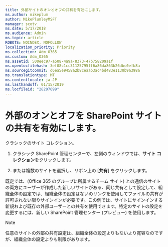 ```yaml
---
title: 外部サイトのオンとオフの共有を有効にします。
ms.author: mikeplum
author: MikePlumleyMSFT
manager: scotv
ms.date: 5/17/2018
ms.audience: Admin
ms.topic: article
ROBOTS: NOINDEX, NOFOLLOW
localization_priority: Priority
ms.collection: Adm_O365
ms.custom: Adm_O365
ms.assetid: 500eec97-a508-4a9a-8373-47b758209a1f
ms.openlocfilehash: 3ef08c1cc31125795ff6a86da863b26dbc0efb8a
ms.sourcegitcommit: d6ea5e9458a2b8ceaab3ac4bd483e1130b9a398a
ms.translationtype: MT
ms.contentlocale: ja-JP
ms.lasthandoff: 01/15/2019
ms.locfileid: "28297099"
---
```

# <a name="turn-external-sharing-on-or-off-for-a-sharepoint-site"></a>外部のオンとオフを SharePoint サイトの共有を有効にします。

クラシックのサイト コレクション。
  
1. クラシック SharePoint 管理センターで、左側のウィンドウでは、**サイト コレクション**をクリックします。
    
2. または複数のサイトを選択し、リボン上の [**共有**] をクリックします。
    
既定では、(Office 365 のグループに所属するチーム サイト) との通信のサイトの両方にユーザーが作成した新しいサイトがある、同じ共有として設定して、組織全体の設定では、組織全体の設定はないのリンクを使用してファイルの共有が許可されない限りサインインが必要です。この例では、サイトにサインインする新規および既存の外部ユーザーとの共有を使用できます。特定のサイトの設定を変更するには、新しい SharePoint 管理センター (プレビュー) を使用します。
  
> [!NOTE]
> 任意のサイトの外部の共有設定は、組織全体の設定よりもないより寛容なのですが、組織全体の設定よりも制限があります。 
  

